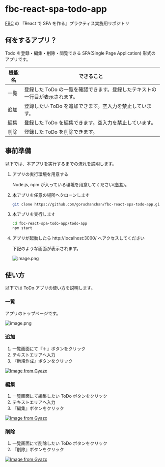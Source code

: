 # fbc-react-spa-todo-app

[FBC](https://bootcamp.fjord.jp/) の 『React で SPA を作る』プラクティス実施用リポジトリ

## 何をするアプリ？

Todo を登録・編集・削除・閲覧できる SPA(Single Page Application) 形式のアプリです。

機能名|できること
---|---
一覧|登録した ToDo の一覧を確認できます。登録したテキストの一行目が表示されます。
追加|登録したい ToDo を追加できます。空入力を禁止しています。
編集|登録した ToDo を編集できます。空入力を禁止しています。
削除|登録した ToDo を削除できます。

## 事前準備

以下では、本アプリを実行するまでの流れを説明します。

1. アプリの実行環境を用意する

    Node.js, npm が入っている環境を用意してください([参考](https://docs.npmjs.com/downloading-and-installing-node-js-and-npm))。

2. 本アプリを任意の場所へクローンします

    ```bash
    git clone https://github.com/goruchanchan/fbc-react-spa-todo-app.git
    ```

3. 本アプリを実行します

    ```bash
    cd fbc-react-spa-todo-app/todo-app
    npm start
    ```

4. アプリが起動したら http://localhost:3000/ へアクセスしてください

    下記のような画面が表示されます。

    ![image.png](https://www.evernote.com/shard/s400/sh/5b5f1c85-c6d9-4223-b328-94baf1c1fefd/THp6Xyr7HggQA6ONeBRQDfpj08J5ooAkX2_18FQv8BW8sQ8Rd0ZETO1pmA/deep/0/image.png)

## 使い方

以下では ToDo アプリの使い方を説明します。

### 一覧

アプリのトップページです。

![image.png](https://www.evernote.com/shard/s400/sh/972f9c23-7de5-48ab-a3c6-ab5c510c342c/qRwezGZwONTuWs-hccZvPBi9g_YOohxEYaP76u03IkFX53W8Qdo7aU3Btg/deep/0/image.png)

### 追加

1. 一覧画面にて『＋』ボタンをクリック
2. テキストエリアへ入力
3. 『新規作成』ボタンをクリック

[![Image from Gyazo](https://i.gyazo.com/0678ced72068d8988d6148dbd2684990.gif)](https://gyazo.com/0678ced72068d8988d6148dbd2684990)

### 編集

1. 一覧画面にて編集したい ToDo ボタンをクリック
2. テキストエリアへ入力
3. 『編集』ボタンをクリック
  
[![Image from Gyazo](https://i.gyazo.com/a76ac38e0c6dad08a160a7c1cb88079c.gif)](https://gyazo.com/a76ac38e0c6dad08a160a7c1cb88079c)

### 削除

1. 一覧画面にて削除したい ToDo ボタンをクリック
2. 『削除』ボタンをクリック

[![Image from Gyazo](https://i.gyazo.com/b3bb4d0b569c0793a832ea6f5b1dc551.gif)](https://gyazo.com/b3bb4d0b569c0793a832ea6f5b1dc551)
